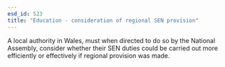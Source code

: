 ```yaml
---
esd_id: 523
title: "Education - consideration of regional SEN provision"
---
```


A local authority in Wales, must when directed to do so by the National Assembly, consider whether their SEN duties could be carried out more efficiently or effectively if regional provision was made.

